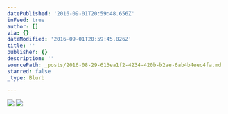 ```yaml
---
datePublished: '2016-09-01T20:59:48.656Z'
inFeed: true
author: []
via: {}
dateModified: '2016-09-01T20:59:45.826Z'
title: ''
publisher: {}
description: ''
sourcePath: _posts/2016-08-29-613ea1f2-4234-420b-b2ae-6ab4b4eec4fa.md
starred: false
_type: Blurb

---
```

![](https://the-grid-user-content.s3-us-west-2.amazonaws.com/b2b83b1f-3bac-4892-988e-6ef0a872bbb5.jpg)
![](https://the-grid-user-content.s3-us-west-2.amazonaws.com/81970e6b-540e-482f-830a-990f4f08a587.jpg)